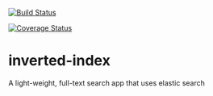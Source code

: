 [![Build Status](https://travis-ci.org/andela-fabolaji/inverted-index.svg?branch=develop)](https://travis-ci.org/andela-fabolaji/inverted-index)

[![Coverage Status](https://coveralls.io/repos/github/andela-fabolaji/inverted-index/badge.svg?branch=master)](https://coveralls.io/github/andela-fabolaji/inverted-index?branch=master)

# inverted-index
A light-weight, full-text search app that uses elastic search